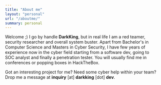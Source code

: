 ```yaml
---
title: "About me"
layout: "personal"
url: "/aboutme/"
summary: personal
---
```


Welcome ;) I go by handle **DarkKing**, but in real life I am a red teamer, security researcher and overall system buster. Apart from Bachelor's in Computer Science and Masters in Cyber Security, I have few years of experience now in the cyber field starting from a software dev, going to SOC analyst and finally a penetration tester. You will usually find me in conferences or popping boxes in HackTheBox. 

Got an interesting project for me? Need some cyber help within your team? Drop me a message at **inquiry** [at] **darkking** [dot] **dev**.